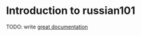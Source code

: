 # Introduction to russian101

TODO: write [great documentation](http://jacobian.org/writing/what-to-write/)
